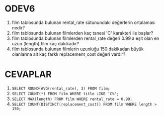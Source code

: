 # ODEV6
1. film tablosunda bulunan rental_rate sütunundaki değerlerin ortalaması nedir?
2. film tablosunda bulunan filmlerden kaç tanesi 'C' karakteri ile başlar?
3. film tablosunda bulunan filmlerden rental_rate değeri 0.99 a eşit olan en uzun (length) film kaç dakikadır?
4. film tablosunda bulunan filmlerin uzunluğu 150 dakikadan büyük olanlarına ait kaç farklı replacement_cost değeri vardır?

# CEVAPLAR
1. ```SELECT ROUND(AVG(rental_rate), 3) FROM film;```
2. ```SELECT COUNT(*) FROM film WHERE title LIKE 'C%';```
3. ```SELECT MAX(length) FROM film WHERE rental_rate = 0.99;```
4. ```SELECT COUNT(DISTINCT(replacement_cost)) FROM film WHERE length > 150;```